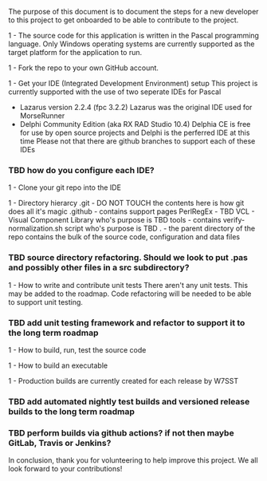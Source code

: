 The purpose of this document is to document the steps for a new developer to this project to get onboarded
to be able to contribute to the project.

1 - The source code for this application is written in the Pascal programming language.
Only Windows operating systems are currently supported as the target platform for the application to run.

1 - Fork the repo to your own GitHub account.

1 - Get your IDE (Integrated Development Environment) setup
This project is currently supported with the use of two seperate IDEs for Pascal
- Lazarus version 2.2.4 (fpc 3.2.2)
Lazarus was the original IDE used for MorseRunner
- Delphi Community Edition (aka RX RAD Studio 10.4)
Delphia CE is free for use by open source projects and Delphi is the perferred IDE at this time
Please not that there are github branches to support each of these IDEs
### TBD how do you configure each IDE?

1 - Clone your git repo into the IDE

1 - Directory hierarcy
.git - DO NOT TOUCH the contents here is how git does all it's magic
.github - contains support pages
PerlRegEx - TBD
VCL - Visual Component Library who's purpose is TBD
tools - contains verify-normalization.sh script who's purpose is TBD
. - the parent directory of the repo contains the bulk of the source code, configuration and data files
### TBD source directory refactoring. Should we look to put .pas and possibly other files in a src subdirectory?

1 - How to write and contribute unit tests
There aren't any unit tests. This may be added to the roadmap. Code refactoring will be needed to be able to support unit testing.
### TBD add unit testing framework and refactor to support it to the long term roadmap

1 - How to build, run, test the source code

1 - How to build an executable

1 - Production builds are currently created for each release by W7SST
### TBD add automated nightly test builds and versioned release builds to the long term roadmap
### TBD perform builds via github actions? if not then maybe GitLab, Travis or Jenkins?

In conclusion, thank you for volunteering to help improve this project. We all look forward to your contributions!

